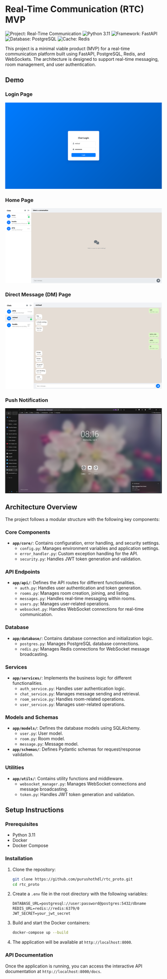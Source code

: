 # Real-Time Communication (RTC) MVP

![Project: Real-Time Communication](https://img.shields.io/badge/Project-Real--Time%20Communication-blue)
![Python 3.11](https://img.shields.io/badge/Python-3.11-blueviolet)
![Framework: FastAPI](https://img.shields.io/badge/Framework-FastAPI-green)
![Database: PostgreSQL](https://img.shields.io/badge/Database-PostgreSQL-orange)
![Cache: Redis](https://img.shields.io/badge/Cache-Redis-red)

This project is a minimal viable product (MVP) for a real-time communication platform built using FastAPI, PostgreSQL, Redis, and WebSockets. The architecture is designed to support real-time messaging, room management, and user authentication.

## Demo

### Login Page
![Login Page](demo/login.png)

### Home Page
![Home Page](demo/home.png)

### Direct Message (DM) Page
![Direct Message Page](demo/dm.png)

### Push Notification
![Push Notification](demo/push_notif.png)

## Architecture Overview

The project follows a modular structure with the following key components:

### Core Components
- **`app/core/`**: Contains configuration, error handling, and security settings.
  - `config.py`: Manages environment variables and application settings.
  - `error_handler.py`: Custom exception handling for the API.
  - `security.py`: Handles JWT token generation and validation.

### API Endpoints
- **`app/api/`**: Defines the API routes for different functionalities.
  - `auth.py`: Handles user authentication and token generation.
  - `rooms.py`: Manages room creation, joining, and listing.
  - `messages.py`: Handles real-time messaging within rooms.
  - `users.py`: Manages user-related operations.
  - `websocket.py`: Handles WebSocket connections for real-time communication.

### Database
- **`app/database/`**: Contains database connection and initialization logic.
  - `postgres.py`: Manages PostgreSQL database connections.
  - `redis.py`: Manages Redis connections for WebSocket message broadcasting.

### Services
- **`app/services/`**: Implements the business logic for different functionalities.
  - `auth_service.py`: Handles user authentication logic.
  - `chat_service.py`: Manages message sending and retrieval.
  - `room_service.py`: Handles room-related operations.
  - `user_service.py`: Manages user-related operations.

### Models and Schemas
- **`app/models/`**: Defines the database models using SQLAlchemy.
  - `user.py`: User model.
  - `room.py`: Room model.
  - `message.py`: Message model.
- **`app/schemas/`**: Defines Pydantic schemas for request/response validation.

### Utilities
- **`app/utils/`**: Contains utility functions and middleware.
  - `websocket_manager.py`: Manages WebSocket connections and message broadcasting.
  - `token.py`: Handles JWT token generation and validation.

## Setup Instructions

### Prerequisites
- Python 3.11
- Docker
- Docker Compose

### Installation
1. Clone the repository:
   ```bash
   git clone https://github.com/purushothdl/rtc_proto.git
   cd rtc_proto
   ```

2. Create a `.env` file in the root directory with the following variables:
   ```env
   DATABASE_URL=postgresql://user:password@postgres:5432/dbname
   REDIS_URL=redis://redis:6379/0
   JWT_SECRET=your_jwt_secret
   ```

3. Build and start the Docker containers:
   ```bash
   docker-compose up --build
   ```

4. The application will be available at `http://localhost:8000`.

### API Documentation
Once the application is running, you can access the interactive API documentation at `http://localhost:8000/docs`.





